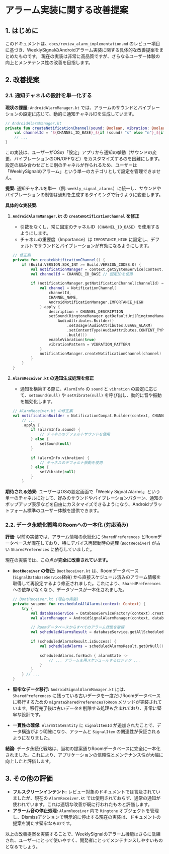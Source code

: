 
# アラーム実装に関する改善提案

## 1. はじめに

このドキュメントは、`docs/review_alarm_implementation.md` のレビュー項目に基づき、WeeklySignalのAndroidアラーム実装に関する具体的な改善提案をまとめたものです。
現在の実装は非常に高品質ですが、さらなるユーザー体験の向上とメンテナンス性の改善を目指します。

## 2. 改善提案

### 2.1. 通知チャネルの設計を単一化する

**現状の課題:**
`AndroidAlarmManager.kt` では、アラームのサウンドとバイブレーションの設定に応じて、動的に通知チャネルIDを生成しています。

```kotlin
// AndroidAlarmManager.kt
private fun createNotificationChannel(sound: Boolean, vibration: Boolean): String {
    val channelId = "${CHANNEL_ID_BASE}_${if (sound) "s" else "n"}_${if (vibration) "v" else "n"}"
    // ...
}
```

この実装は、ユーザーがOSの「設定」アプリから通知の挙動（サウンドの変更、バイブレーションのON/OFFなど）をカスタマイズするのを困難にします。設定の組み合わせごとに別のチャネルが作られるため、ユーザーは「WeeklySignalのアラーム」という単一のカテゴリとして設定を管理できません。

**提案:**
通知チャネルを単一（例: `weekly_signal_alarms`）に統一し、サウンドやバイブレーションの制御は通知を生成するタイミングで行うように変更します。

**具体的な実装案:**

1.  **`AndroidAlarmManager.kt` の `createNotificationChannel` を修正**
    -   引数をなくし、常に固定のチャネルID（`CHANNEL_ID_BASE`）を使用するようにします。
    -   チャネルの重要度（Importance）は `IMPORTANCE_HIGH` に設定し、デフォルトでサウンドとバイブレーションが有効になるようにします。

    ```kotlin
    // 修正案
    private fun createNotificationChannel() {
        if (Build.VERSION.SDK_INT >= Build.VERSION_CODES.O) {
            val notificationManager = context.getSystemService(Context.NOTIFICATION_SERVICE) as AndroidNotificationManager
            val channelId = CHANNEL_ID_BASE // 固定IDを使用
            
            if (notificationManager.getNotificationChannel(channelId) == null) {
                val channel = NotificationChannel(
                    channelId,
                    CHANNEL_NAME,
                    AndroidNotificationManager.IMPORTANCE_HIGH
                ).apply {
                    description = CHANNEL_DESCRIPTION
                    setSound(RingtoneManager.getDefaultUri(RingtoneManager.TYPE_ALARM),
                        AudioAttributes.Builder()
                            .setUsage(AudioAttributes.USAGE_ALARM)
                            .setContentType(AudioAttributes.CONTENT_TYPE_SONIFICATION)
                            .build())
                    enableVibration(true)
                    vibrationPattern = VIBRATION_PATTERN
                }
                notificationManager.createNotificationChannel(channel)
            }
        }
    }
    ```

2.  **`AlarmReceiver.kt` の通知生成処理を修正**
    -   通知を構築する際に、`AlarmInfo` の `sound` と `vibration` の設定に応じて、`setSound(null)` や `setVibrate(null)` を呼び出し、動的に音や振動を無効化します。

    ```kotlin
    // AlarmReceiver.kt の修正案
    val notificationBuilder = NotificationCompat.Builder(context, CHANNEL_ID) // 固定IDを使用
        // ...
        .apply {
            if (alarmInfo.sound) {
                // チャネルのデフォルトサウンドを使用
            } else {
                setSound(null)
            }
            
            if (alarmInfo.vibration) {
                // チャネルのデフォルト振動を使用
            } else {
                setVibrate(null)
            }
        }
    ```

**期待される効果:**
ユーザーはOSの設定画面で「Weekly Signal Alarms」という単一のチャネルに対して、好みのサウンドやバイブレーションパターン、通知のポップアップ表示などを自由にカスタマイズできるようになり、Androidプラットフォーム標準のユーザー体験を提供できます。

### 2.2. データ永続化戦略のRoomへの一本化 (対応済み)

**評価:**
以前の実装では、アラーム情報の永続化に `SharedPreferences` とRoomデータベースが混在しており、特にデバイス再起動時の処理 (`BootReceiver`) が古い `SharedPreferences` に依存していました。

現在の実装では、この点が**完全に改善されています。**

-   **`BootReceiver` の修正:** `BootReceiver.kt` は、Roomデータベース (`SignalDatabaseService`経由) から直接スケジュール済みのアラーム情報を取得して再設定するよう修正されました。これにより、`SharedPreferences` への依存がなくなり、データソースが一本化されました。

    ```kotlin
    // BootReceiver.kt (現在の実装)
    private suspend fun rescheduleAllAlarms(context: Context) {
        try {
            val databaseService = DatabaseServiceFactory(context).createSignalDatabaseService()
            val alarmManager = AndroidSignalAlarmManager(context, databaseService)
            
            // Roomデータベースからすべてのアラーム状態を取得
            val scheduledAlarmsResult = databaseService.getAllScheduledAlarmStates()
            
            if (scheduledAlarmsResult.isSuccess) {
                val scheduledAlarms = scheduledAlarmsResult.getOrNull() ?: emptyList()
                
                scheduledAlarms.forEach { alarmState ->
                    // ... アラームを再スケジュールするロジック ...
                }
            }
        } // ...
    }
    ```

-   **堅牢なデータ移行:** `AndroidSignalAlarmManager.kt` には、`SharedPreferences` に残っている古いデータを一度だけRoomデータベースに移行するための `migrateSharedPreferencesToRoom` メソッドが実装されています。移行完了後は古いデータを削除する処理も含まれており、非常に堅牢な設計です。

-   **一貫性の確保:** `AlarmStateEntity` に `signalItemId` が追加されたことで、データ構造がより明確になり、アラームと `SignalItem` の関連性が保証されるようになりました。

**結論:**
データ永続化戦略は、当初の提案通りRoomデータベースに完全に一本化されました。これにより、アプリケーションの信頼性とメンテナンス性が大幅に向上したと評価します。

## 3. その他の評価

-   **フルスクリーンインテント:** レビュー対象のドキュメントでは言及されていましたが、現在の `AlarmReceiver.kt` では使用されておらず、通常の通知が使われています。これは適切な改善が既に行われたものと評価します。
-   **アラーム音の停止処理:** `AlarmReceiver` 内で `Ringtone` オブジェクトを管理し、Dismissアクションで明示的に停止する現在の実装は、ドキュメントの提案を満たす堅牢なものです。

以上の改善提案を実装することで、WeeklySignalのアラーム機能はさらに洗練され、ユーザーにとって使いやすく、開発者にとってメンテナンスしやすいものとなるでしょう。
